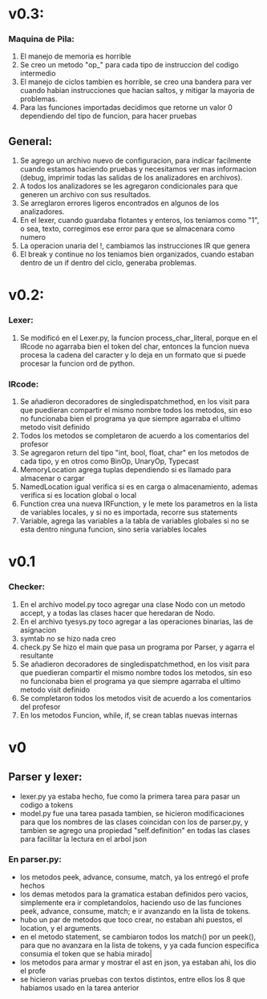 # v0.3:
### Maquina de Pila:
1. El manejo de memoria es horrible
2. Se creo un metodo "op_" para cada tipo de instruccion del codigo intermedio
3. El manejo de ciclos tambien es horrible, se creo una bandera para ver cuando habian instrucciones que hacian saltos, y mitigar la mayoria de problemas.
4. Para las funciones importadas decidimos que retorne un valor 0 dependiendo del tipo de funcion, para hacer pruebas
## General:
1. Se agrego un archivo nuevo de configuracion, para indicar facilmente cuando estamos haciendo pruebas y necesitamos ver mas informacion (debug, imprimir todas las salidas de los analizadores en archivos).
2. A todos los analizadores se les agregaron condicionales para que generen un archivo con sus resultados.
3. Se arreglaron errores ligeros encontrados en algunos de los analizadores.
4. En el lexer, cuando guardaba flotantes y enteros, los teniamos como "1", o sea, texto, corregimos ese error para que se almacenara como numero
5. La operacion unaria del !, cambiamos las instrucciones IR que genera
6. El break y continue no los teniamos bien organizados, cuando estaban dentro de un if dentro del ciclo, generaba problemas.

# v0.2:
### Lexer:
1. Se modificó en el Lexer.py, la funcion process_char_literal, porque en el IRcode no agarraba bien el token del char, entonces la funcion nueva procesa la cadena del caracter y lo deja en un formato que si puede procesar la funcion ord de python.

### IRcode:
1. Se añadieron decoradores de singledispatchmethod, en los visit para que puedieran compartir el mismo nombre todos los metodos, sin eso no funcionaba bien el programa ya que siempre agarraba el ultimo metodo visit definido
2. Todos los metodos se completaron de acuerdo a los comentarios del profesor
3. Se agregaron return del tipo "int, bool, float, char" en los metodos de cada tipo, y en otros como BinOp, UnaryOp, Typecast
4. MemoryLocation agrega tuplas dependiendo si es llamado para almacenar o cargar
5. NamedLocation igual verifica si es en carga o almacenamiento, ademas verifica si es location global o local
6. Function crea una nueva IRFunction, y le mete los parametros en la lista de variables locales, y si no es importada, recorre sus statements
7. Variable, agrega las variables a la tabla de variables globales si no se esta dentro ninguna funcion, sino seria variables locales


# v0.1
### Checker:
1. En el archivo model.py toco agregar una clase Nodo con un metodo accept, y a todas las clases hacer que heredaran de Nodo.
2. En el archivo tyesys.py toco agregar a las operaciones binarias, las de asignacion
3. symtab no se hizo nada creo
4. check.py Se hizo el main que pasa un programa por Parser, y agarra el resultante
5. Se añadieron decoradores de singledispatchmethod, en los visit para que puedieran compartir el mismo nombre todos los metodos, sin eso no funcionaba bien el programa ya que siempre agarraba el ultimo metodo visit definido
6. Se completaron todos los metodos visit de acuerdo a los comentarios del profesor
7. En los metodos Funcion, while, if, se crean tablas nuevas internas


# v0
## Parser y lexer:
* lexer.py ya estaba hecho, fue como la primera tarea para pasar un codigo a tokens
* model.py fue una tarea pasada tambien, se hicieron modificaciones para que los nombres de las clases coincidan con los de parser.py, y tambien se agrego una propiedad "self.definition" en todas las clases para facilitar la lectura en el arbol json
### En parser.py:
* los metodos peek, advance, consume, match, ya los entregó el profe hechos
* los demas metodos para la gramatica estaban definidos pero vacios, simplemente era ir completandolos, haciendo uso de las funciones peek, advance, consume, match; e ir avanzando en la lista de tokens.
* hubo un par de metodos que toco crear, no estaban ahi puestos, el location, y el arguments.
* en el metodo statement, se cambiaron todos los match() por un peek(), para que no avanzara en la lista de tokens, y ya cada funcion especifica consumia el token que se habia mirado|
* los metodos para armar y mostrar el ast en json, ya estaban ahi, los dio el profe
* se hicieron varias pruebas con textos distintos, entre ellos los 8 que habiamos usado en la tarea anterior